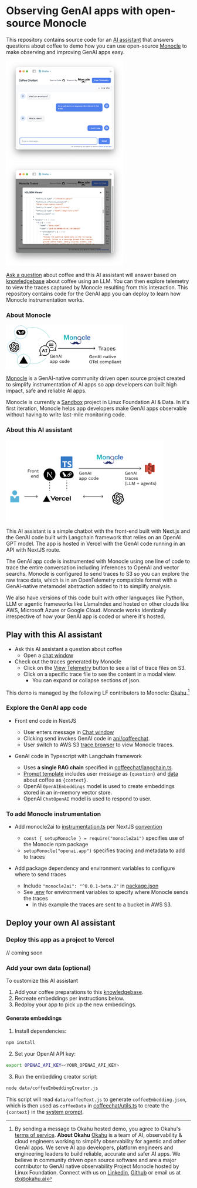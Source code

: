 # Observing GenAI apps with open-source Monocle

This repository contains source code for an [AI assistant](#about-this-ai-assistant) that answers questions about coffee to demo how you can use open-source [Monocle](#about-monocle) to make observing and improving GenAI apps easy. 

<img src="assets/img/coffee-ai-assistant.png" width="320"> <img src="assets/img/monocle-trace.png" width="320">

[Ask a question](https://monocle2ai.okahu.io) about coffee and this AI assistant will answer based on [knowledgebase](data/coffeeText.js) about coffee using an LLM. You can then explore telemetry to view the traces captured by Monocle resulting from this interaction. This repository contains code for the GenAI app you can deploy to learn how Monocle instrumentation works. 

### About Monocle 

<img src="assets/img/monocle-chat-vercel.png" width="320">

[Monocle](http://monocle2ai.org/) is a GenAI-native community driven open source project created to simplify instrumentation of AI apps so app developers can built high impact, safe and reliable AI apps. 

Monocle is currently a [Sandbox](https://lfaidata.foundation/projects/monocle/) project in Linux Foundation AI & Data. In it's first iteration, Monocle helps app developers make GenAI apps observable without having to write last-mile monitoring code. 

### About this AI assistant

<img src="assets/img/ai-assistant-vercel.png" width="430">

This AI assistant is a simple chatbot with the front-end built with Next.js and the GenAI code built with Langchain framework that relies on an OpenAI GPT model. The app is hosted in Vercel with the GenAI code running in an API with NextJS route.

The GenAI app code is instrumented with Monocle using one line of code to trace the entire conversation including inferences to OpenAI and vector searchs. Monocle is configured to send traces to S3 so you can explore the raw trace data, which is in an OpenTelemetry compatible format with a GenAI-native metamodel abstraction added to it to simplify analysis. 

We also have versions of this code built with other languages like Python, LLM or agentic frameworks like LlamaIndex and hosted on other clouds like AWS, Microsoft Azure or Google Cloud. Monocle works identically irrespective of how your GenAI app is coded or where it's hosted. 

## Play with this AI assistant

- Ask this AI assistant a question about coffee 
  - Open a [chat window](https://chatbot-coffee-vercel.vercel.app/)
- Check out the traces generated by Monocle 
  - Click on the [View Telemetry](https://chatbot-coffee-vercel.vercel.app/s3) button to see a list of trace files on S3. 
  - Click on a specific trace file to see the content in a modal view. 
    - You can expand or collapse sections of json. 

This demo is managed by the following LF contributors to Monocle: [Okahu](#about-okahu).[^1] 

### Explore the GenAI app code 

- Front end code in NextJS   
  - User enters message in [Chat window](src/app/page.tsx)  
  - Clicking send invokes GenAI code in [api/coffeechat](src/app/api/coffeechat/route.ts).
  - User switch to AWS S3 [trace browser](src/app/s3/page.tsx) to view Monocle traces. 

- GenAI code in Typescript with Langchain framework
  - Uses **a single RAG chain** specified in [coffeechat/langchain.ts](src/app/api/coffeechat/langchain.ts).
  - [Prompt template](src/app/api/coffeechat/utils.ts) includes user message as `{question}` and [data](data/coffeeText.js) about coffee as `{context}`. 
  - OpenAI `OpenAIEmbeddings` model is used to create embeddings stored in an in-memory vector store.
  - OpenAI `ChatOpenAI` model is used to respond to user. 

### To add Monocle instrumentation

- Add monocle2ai to [instrumentation.ts](src/instrumentation.ts) per NextJS [convention](https://nextjs.org/docs/app/api-reference/file-conventions/instrumentation)
  - `const { setupMonocle } = require("monocle2ai")` specifies use of the Monocle npm package
  - `setupMonocle("openai.app")` specifies tracing and metadata to add to traces

- Add package dependency and environment variables to configure where to send traces
  - Include `"monocle2ai": "^0.0.1-beta.2"` in [package.json](package.json)
  - See [.env](.env) for environment variables to specify where Monocle sends the traces
     - In this example the traces are sent to a bucket in AWS S3. 

## Deploy your own AI assistant

### Deploy this app as a project to Vercel 

// coming soon 

### Add your own data (optional)

To customize this AI assistant 
1. Add your coffee preparations to this [knowledgebase](data/coffeeText.js). 
2. Recreate embeddings per instructions below.
3. Redploy your app to pick up the new embeddings. 

#### Generate embeddings 

1. Install dependencies:
```bash
npm install
```

2. Set your OpenAI API key:
```bash
export OPENAI_API_KEY=<YOUR_OPENAI_API_KEY>
```

3. Run the embedding creator script:
```bash
node data/coffeeEmbeddingCreator.js
```

This script will read `data/coffeeText.js` to generate `coffeeEmbedding.json`, which is then used as `coffeeData` in [coffeechat/utils.ts](src/app/api/coffeechat/utils.ts) to create the `{context}` in the [system prompt](src/app/api/coffeechat/utils.ts). 


[^1]: By sending a message to Okahu hosted demo, you agree to Okahu's [terms of service](https://www.okahu.ai/agreements/evaluation-agreement). 
  **About Okahu**
  [Okahu](https://www.okahu.ai) is a team of AI, observability & cloud engineers working to simplify observability for agentic and other GenAI apps. We serve AI app developers, platform engineers and engineering leaders to build reliable, accurate and safer AI apps. We believe in community driven open source software and are a major contributor to GenAI native observability Project Monocle hosted by Linux Foundation.
  Connect with us on [Linkedin](https://www.linkedin.com/company/99272699/admin/dashboard/), [Github](https://github.com/okahu) or email us at <dx@okahu.ai>